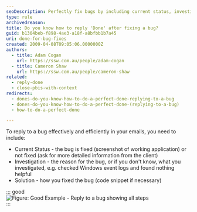 ```yaml
---
seoDescription: Perfectly fix bugs by including current status, investigation, and solution in your email replies, ensuring efficient communication with clients.
type: rule
archivedreason:
title: Do you know how to reply 'Done' after fixing a bug?
guid: b1304beb-f898-4ae3-a18f-a8bfbb1b7a45
uri: done-for-bug-fixes
created: 2009-04-08T09:05:06.0000000Z
authors:
  - title: Adam Cogan
    url: https://ssw.com.au/people/adam-cogan
  - title: Cameron Shaw
    url: https://ssw.com.au/people/cameron-shaw
related:
  - reply-done
  - close-pbis-with-context
redirects:
  - dones-do-you-know-how-to-do-a-perfect-done-replying-to-a-bug
  - dones-do-you-know-how-to-do-a-perfect-done-(replying-to-a-bug)
  - how-to-do-a-perfect-done

---
```


To reply to a bug effectively and efficiently in your emails, you need to include:

<!--endintro-->

- Current Status - the bug is fixed (screenshot of working application) or not fixed (ask for more detailed information from the client)
- Investigation - the reason for the bug, or if you don't know, what you investigated, e.g. checked Windows event logs and found nothing helpful
- Solution - how you fixed the bug (code snippet if necessary)

::: good  
![Figure: Good Example - Reply to a bug showing all steps](better_emails_reply_bug_small.jpg)  
:::
